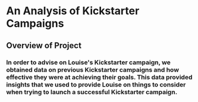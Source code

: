 # An Analysis of Kickstarter Campaigns
## Overview of Project
### In order to advise on Louise's Kickstarter campaign, we obtained data on previous Kickstarter campaigns and how effective they were at achieving their goals.  This data provided insights that we used to provide Louise on things to consider when trying to launch a successful Kickstarter campaign.   
